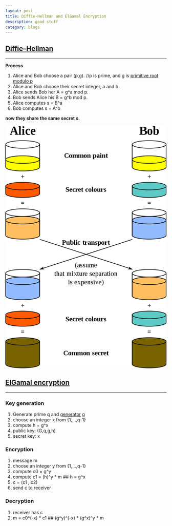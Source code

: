 ```yaml
---
layout: post
title: Diffie-Hellman and ElGamal Encryption
description: good stuff
category: blogs
---
```


## [Diffie–Hellman](https://en.wikipedia.org/wiki/Diffie%E2%80%93Hellman_key_exchange)
-----------------

**Process**
1. Alice and Bob choose a pair (p,g).    //p is prime, and g is [primitive root modulo p](https://en.wikipedia.org/wiki/Primitive_root_modulo_n)
2. Alice and Bob choose their secret integer, a and b.
3. Alice sends Bob her A = g^a mod p.
4. Bob sends Alice his B = g^b mod p.
5. Alice computes s = B^a
6. Bob computes s = A^b

**now they share the same secret s.**

![alter text](../../resources/postImage/DiffieHellman/800px-Diffie-Hellman_Key_Exchange.svg.png)

## [ElGamal encryption](https://en.wikipedia.org/wiki/ElGamal_encryption)
----------------------------------

### Key generation
1. Generate prime q and [generator](https://en.wikipedia.org/wiki/Generating_set_of_a_group) g 
2. choose an integer x from {1,...,q-1}
3. compute h = g^x
4. public key: (G,q,g,h)
5. secret key: x

### Encryption
1. message m
2. choose an integer y from {1,...,q-1}
3. compute c0 = g^y
4. compute c1 = (h)^y * m          ## h = g^x
5. c = (c1 , c2)
6. send c to receiver

### Decryption
1. receiver has c
2. m = c0^(-x) * c1                ## (g^y)^(-x) * (g^x)^y * m


[Yange]:    http://camscofie.github.io  "Yange"
